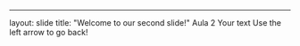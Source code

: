 
---
layout: slide
title: "Welcome to our second slide!"
Aula 2
Your text
Use the left arrow to go back!
